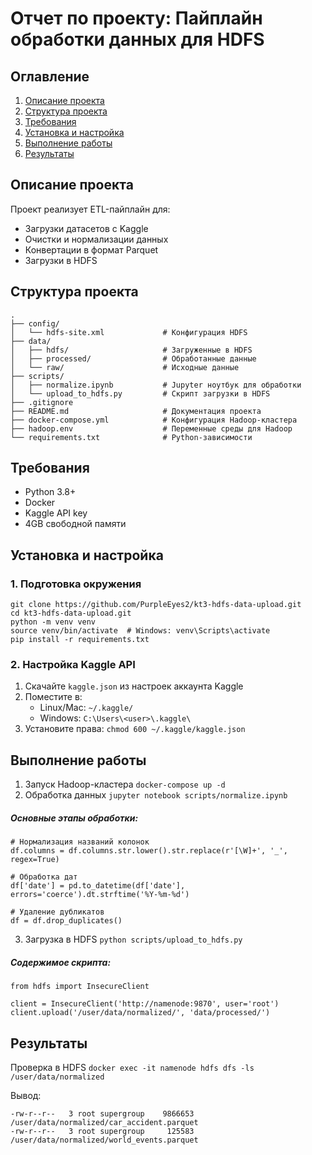 # Отчет по проекту: Пайплайн обработки данных для HDFS

## Оглавление
1. [Описание проекта](#описание-проекта)
2. [Структура проекта](#структура-проекта)
3. [Требования](#требования)
4. [Установка и настройка](#установка-и-настройка)
5. [Выполнение работы](#выполнение-работы)
6. [Результаты](#результаты)

## Описание проекта
Проект реализует ETL-пайплайн для:
- Загрузки датасетов с Kaggle
- Очистки и нормализации данных
- Конвертации в формат Parquet
- Загрузки в HDFS

## Структура проекта
```
.
├── config/
│   └── hdfs-site.xml             # Конфигурация HDFS
├── data/                         
│   ├── hdfs/                     # Загруженные в HDFS
│   ├── processed/                # Обработанные данные
│   └── raw/                      # Исходные данные
├── scripts/                      
│   ├── normalize.ipynb           # Jupyter ноутбук для обработки
│   └── upload_to_hdfs.py         # Скрипт загрузки в HDFS
├── .gitignore                    
├── README.md                     # Документация проекта
├── docker-compose.yml            # Конфигурация Hadoop-кластера
├── hadoop.env                    # Переменные среды для Hadoop
└── requirements.txt              # Python-зависимости

```

## Требования
- Python 3.8+
- Docker
- Kaggle API key
- 4GB свободной памяти

## Установка и настройка
### 1. Подготовка окружения
```
git clone https://github.com/PurpleEyes2/kt3-hdfs-data-upload.git
cd kt3-hdfs-data-upload.git
python -m venv venv
source venv/bin/activate  # Windows: venv\Scripts\activate
pip install -r requirements.txt
```
### 2. Настройка Kaggle API
1. Скачайте ```kaggle.json``` из настроек аккаунта Kaggle
2. Поместите в:
   - Linux/Mac: ```~/.kaggle/```
   - Windows: ```C:\Users\<user>\.kaggle\```
3. Установите права:
```chmod 600 ~/.kaggle/kaggle.json```

## Выполнение работы
1. Запуск Hadoop-кластера
```docker-compose up -d```
2. Обработка данных
```jupyter notebook scripts/normalize.ipynb```
##### Основные этапы обработки:
```
# Нормализация названий колонок
df.columns = df.columns.str.lower().str.replace(r'[\W]+', '_', regex=True)

# Обработка дат
df['date'] = pd.to_datetime(df['date'], errors='coerce').dt.strftime('%Y-%m-%d')

# Удаление дубликатов
df = df.drop_duplicates()
```
3. Загрузка в HDFS
```python scripts/upload_to_hdfs.py```
##### Содержимое скрипта:
```
from hdfs import InsecureClient

client = InsecureClient('http://namenode:9870', user='root')
client.upload('/user/data/normalized/', 'data/processed/')
```

## Результаты
Проверка в HDFS
```docker exec -it namenode hdfs dfs -ls /user/data/normalized```

Вывод:
```
-rw-r--r--   3 root supergroup    9866653 /user/data/normalized/car_accident.parquet
-rw-r--r--   3 root supergroup     125583 /user/data/normalized/world_events.parquet
```
